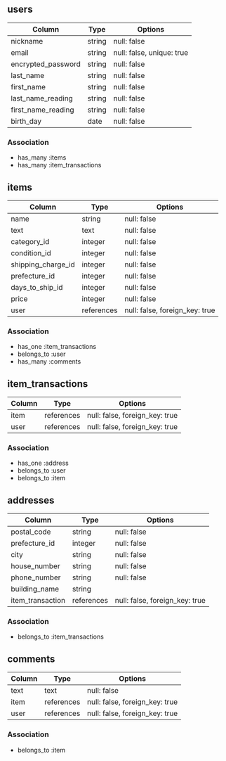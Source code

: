 ## users

| Column             | Type    | Options                   |
| ------------------ | ------- | ------------------------- |
| nickname           | string  | null: false               |
| email              | string  | null: false, unique: true |
| encrypted_password | string  | null: false               |
| last_name          | string  | null: false               |
| first_name         | string  | null: false               |
| last_name_reading  | string  | null: false               |
| first_name_reading | string  | null: false               |
| birth_day          | date    | null: false               |

### Association
- has_many :items
- has_many :item_transactions

## items

| Column             | Type       | Options                        |
| ------------------ | ---------- | ------------------------------ |
| name               | string     | null: false                    |
| text               | text       | null: false                    |
| category_id        | integer    | null: false                    |
| condition_id       | integer    | null: false                    |
| shipping_charge_id | integer    | null: false                    |
| prefecture_id      | integer    | null: false                    |
| days_to_ship_id    | integer    | null: false                    |
| price              | integer    | null: false                    |
| user               | references | null: false, foreign_key: true |


### Association
- has_one :item_transactions
- belongs_to :user
- has_many :comments

## item_transactions

| Column | Type       | Options                        |
| ------ | ---------- | ------------------------------ |
| item   | references | null: false, foreign_key: true |
| user   | references | null: false, foreign_key: true |


### Association
- has_one :address
- belongs_to :user
- belongs_to :item


## addresses

| Column           | Type       | Options                        |
| ---------------- | ---------- | ------------------------------ |
| postal_code      | string     | null: false                    |
| prefecture_id    | integer    | null: false                    |
| city             | string     | null: false                    |
| house_number     | string     | null: false                    |
| phone_number     | string     | null: false                    |
| building_name    | string     |                                |
| item_transaction | references | null: false, foreign_key: true |

### Association
- belongs_to :item_transactions

## comments

| Column | Type       | Options                        |
| ------ | ---------- | ------------------------------ |
| text   | text       | null: false                    |
| item   | references | null: false, foreign_key: true |
| user   | references | null: false, foreign_key: true |

### Association
- belongs_to :item